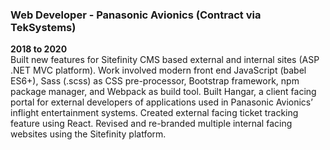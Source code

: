 ### Web Developer - Panasonic Avionics (Contract via TekSystems)
**2018 to 2020**\
Built new features for Sitefinity CMS based external and internal sites (ASP .NET MVC platform). Work involved modern front end JavaScript (babel ES6+), Sass (.scss) as CSS pre-processor, Bootstrap framework, npm package manager, and Webpack as build tool. Built Hangar, a client facing portal for external developers of applications used in Panasonic Avionics’ inflight entertainment systems. Created external facing ticket tracking feature using React. Revised and re-branded multiple internal facing websites using the Sitefinity platform.